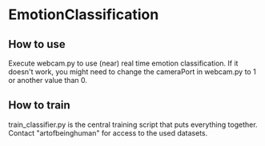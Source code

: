 # EmotionClassification
 
## How to use
Execute webcam.py to use (near) real time emotion classification. If it doesn't work, you might need to change the cameraPort in webcam.py to 1 or another value than 0.


## How to train
train_classifier.py is the central training script that puts everything together. Contact "artofbeinghuman" for access to the used datasets.
